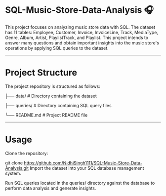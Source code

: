 # SQL-Music-Store-Data-Analysis 🎧

This project focuses on analyzing music store data with SQL. The dataset has 11 tables: Employee, Customer, Invoice, InvoiceLine, Track, MediaType, Genre, Album, Artist, PlaylistTrack, and Playlist. This project intends to answer many questions and obtain important insights into the music store's operations by applying SQL queries to the dataset.

---

# Project Structure
The project repository is structured as follows:

├── data/                                              # Directory containing the dataset

├── queries/                                           # Directory containing SQL query files

└── README.md                                          # Project README file

---

# Usage
Clone the repository:

git clone https://github.com/NidhiSingh1111/SQL-Music-Store-Data-Analysis.git
Import the dataset into your SQL database management system.

Run SQL queries located in the queries/ directory against the database to perform data analysis and generate insights.
